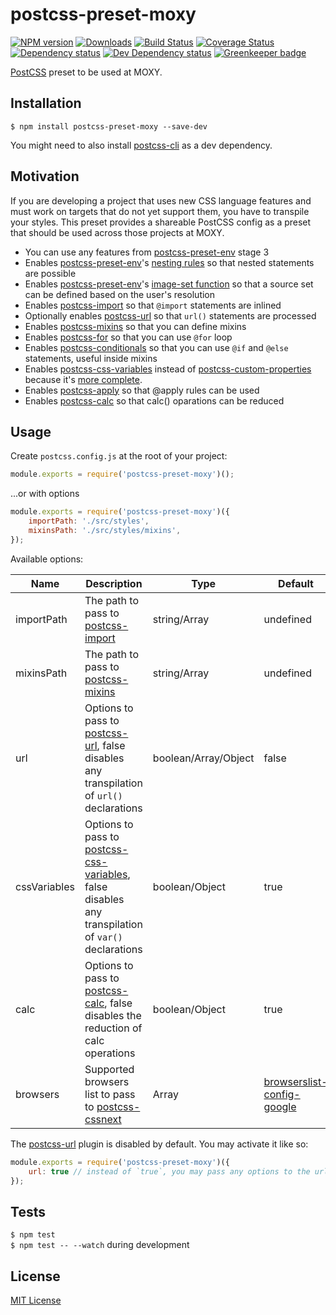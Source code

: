 # postcss-preset-moxy

[![NPM version][npm-image]][npm-url] [![Downloads][downloads-image]][npm-url] [![Build Status][travis-image]][travis-url] [![Coverage Status][codecov-image]][codecov-url] [![Dependency status][david-dm-image]][david-dm-url] [![Dev Dependency status][david-dm-dev-image]][david-dm-dev-url] [![Greenkeeper badge][greenkeeper-image]][greenkeeper-url]

[npm-url]:https://npmjs.org/package/postcss-preset-moxy
[npm-image]:http://img.shields.io/npm/v/postcss-preset-moxy.svg
[downloads-image]:http://img.shields.io/npm/dm/postcss-preset-moxy.svg
[travis-url]:https://travis-ci.org/moxystudio/postcss-preset-moxy
[travis-image]:http://img.shields.io/travis/moxystudio/postcss-preset-moxy/master.svg
[codecov-url]:https://codecov.io/gh/moxystudio/postcss-preset-moxy
[codecov-image]:https://img.shields.io/codecov/c/github/moxystudio/postcss-preset-moxy/master.svg
[david-dm-url]:https://david-dm.org/moxystudio/postcss-preset-moxy
[david-dm-image]:https://img.shields.io/david/moxystudio/postcss-preset-moxy.svg
[david-dm-dev-url]:https://david-dm.org/moxystudio/postcss-preset-moxy?type=dev
[david-dm-dev-image]:https://img.shields.io/david/dev/moxystudio/postcss-preset-moxy.svg
[greenkeeper-image]:https://badges.greenkeeper.io/moxystudio/postcss-preset-moxy.svg
[greenkeeper-url]:https://greenkeeper.io

[PostCSS](https://preset-env.cssdb.org/) preset to be used at MOXY.


## Installation

`$ npm install postcss-preset-moxy --save-dev`

You might need to also install [postcss-cli](https://github.com/postcss/postcss-cli) as a dev dependency.


## Motivation

If you are developing a project that uses new CSS language features and must work on targets that do not yet support them, you have to transpile your styles. This preset provides a shareable PostCSS config as a preset that should be used across those projects at MOXY.

- You can use any features from [postcss-preset-env](https://preset-env.cssdb.org/) stage 3
- Enables [postcss-preset-env](https://preset-env.cssdb.org/)'s [nesting rules](https://preset-env.cssdb.org/features#nesting-rules) so that nested statements are possible
- Enables [postcss-preset-env](https://preset-env.cssdb.org/)'s [image-set function](https://preset-env.cssdb.org/features#image-set-function) so that a source set can be defined based on the user's resolution
- Enables [postcss-import](https://github.com/postcss/postcss-import) so that `@import` statements are inlined
- Optionally enables [postcss-url](https://github.com/postcss/postcss-url) so that `url()` statements are processed
- Enables [postcss-mixins](https://github.com/postcss/postcss-mixins) so that you can define mixins
- Enables [postcss-for](https://github.com/antyakushev/postcss-for) so that you can use `@for` loop
- Enables [postcss-conditionals](https://github.com/andyjansson/postcss-conditionals) so that you can use `@if` and `@else` statements, useful inside mixins
- Enables [postcss-css-variables](https://github.com/MadLittleMods/postcss-css-variables) instead of [postcss-custom-properties](https://github.com/postcss/postcss-custom-properties) because it's [more complete](https://github.com/MadLittleMods/postcss-css-variables#differences-from-postcss-custom-properties).
- Enables [postcss-apply](https://github.com/pascalduez/postcss-apply) so that @apply rules can be used
- Enables [postcss-calc](https://github.com/postcss/postcss-calc) so that calc() oparations can be reduced  

## Usage

Create `postcss.config.js` at the root of your project:

```js
module.exports = require('postcss-preset-moxy')();
```

...or with options

```js
module.exports = require('postcss-preset-moxy')({
    importPath: './src/styles',
    mixinsPath: './src/styles/mixins',
});
```

Available options:

| Name   | Description   | Type     | Default |
| ------ | ------------- | -------- | ------- |
| importPath | The path to pass to [postcss-import](https://github.com/postcss/postcss-import#path) | string/Array | undefined |
| mixinsPath | The path to pass to [postcss-mixins](https://github.com/postcss/postcss-mixins#mixinsdir) | string/Array | undefined |
| url | Options to pass to [postcss-url](https://github.com/postcss/postcss-mixins#mixinsdir), false disables any transpilation of `url()` declarations | boolean/Array/Object | false |
| cssVariables | Options to pass to [postcss-css-variables](https://github.com/MadLittleMods/postcss-css-variables), false disables any transpilation of `var()` declarations | boolean/Object | true |
| calc | Options to pass to [postcss-calc](https://github.com/postcss/postcss-calc), false disables the reduction of calc operations | boolean/Object | true |
| browsers | Supported browsers list to pass to [postcss-cssnext](https://github.com/MoOx/postcss-cssnext) | Array | [browserslist-config-google](https://github.com/awkaiser/browserslist-config-google) |

The [postcss-url](https://github.com/postcss/postcss-url) plugin is disabled by default. You may activate it like so:

```js
module.exports = require('postcss-preset-moxy')({
    url: true // instead of `true`, you may pass any options to the url plugin
});
```


## Tests

`$ npm test`   
`$ npm test -- --watch` during development


## License

[MIT License](http://opensource.org/licenses/MIT)
